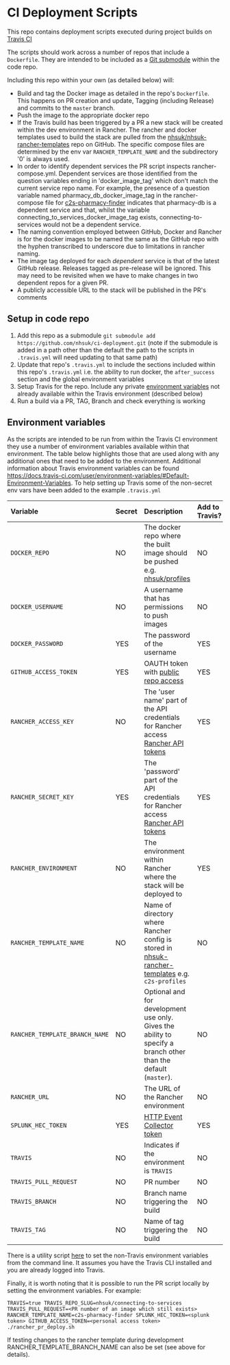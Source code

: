 # CI Deployment Scripts

This repo contains deployment scripts executed during project builds on [Travis CI](https://travis-ci.org)

The scripts should work across a number of repos that include a `Dockerfile`. They are intended to be included as a [Git submodule](https://git-scm.com/docs/git-submodule) within the code repo.

Including this repo within your own (as detailed below) will:
* Build and tag the Docker image as detailed in the repo's `Dockerfile`. This happens on PR creation and update, Tagging (including Release) and commits to the `master` branch.
* Push the image to the appropriate docker repo
* If the Travis build has been triggered by a PR a new stack will be created within the dev environment in Rancher. The rancher and docker templates used to build the stack are pulled from the [nhsuk/nhsuk-rancher-templates](https://github.com/nhsuk/nhsuk-rancher-templates) repo on GitHub. The specific compose files are determined by the env var `RANCHER_TEMPLATE_NAME` and the subdirectory '0' is always used.
* In order to identify dependent services the PR script inspects rancher-compose.yml. Dependent services are those identified from the question variables ending in 'docker_image_tag' which don't match the current service repo name. For example, the presence of a question variable named pharmacy_db_docker_image_tag in the rancher-compose file for [c2s-pharmacy-finder](https://github.com/nhsuk/nhsuk-rancher-templates/tree/master/templates/c2s-pharmacy-finder) indicates that pharmacy-db is a dependent service and that, whilst the variable connecting_to_services_docker_image_tag exists, connecting-to-services would not be a dependent service.
* The naming convention employed between GitHub, Docker and Rancher is for the docker images to be named the same as the GitHub repo with the hyphen transcribed to underscore due to limitations in rancher naming.
* The image tag deployed for each *dependent* service is that of the latest GitHub release. Releases tagged as pre-release will be ignored. This may need to be revisited when we have to make changes in two dependent repos for a given PR.
* A publicly accessible URL to the stack will be published in the PR's comments

## Setup in code repo

1. Add this repo as a submodule `git submodule add https://github.com/nhsuk/ci-deployment.git` (note if the submodule is added in a path other than the default the path to the scripts in `.travis.yml` will need updating to that same path)
1. Update that repo's `.travis.yml` to include the sections included within this repo's `.travis.yml` i.e. the ability to run docker, the `after_success` section and the global environment variables
1. Setup Travis for the repo. Include any private [environment variables](https://docs.travis-ci.com/user/environment-variables/#Defining-Variables-in-Repository-Settings) not already available within the Travis environment (described below)
1. Run a build via a PR, TAG, Branch and check everything is working


## Environment variables

As the scripts are intended to be run from within the Travis CI environment they use a number of environment variables available within that environment. The table below highlights those that are used along with any additional ones that need to be added to the environment. Additional information about Travis environment variables can be found https://docs.travis-ci.com/user/environment-variables/#Default-Environment-Variables. To help setting up Travis some of the non-secret env vars have been added to the example `.travis.yml`

| Variable               | Secret | Description                                                                                                                                         | Add to Travis? |
|:-----------------------|:-------|:----------------------------------------------------------------------------------------------------------------------------------------------------|:---------------|
| `DOCKER_REPO`          | NO     | The docker repo where the built image should be pushed e.g. [nhsuk/profiles](https://hub.docker.com/r/nhsuk/profiles/)                              | NO             |
| `DOCKER_USERNAME`      | NO     | A username that has permissions to push images                                                                                                      | NO             |
| `DOCKER_PASSWORD`      | YES    | The password of the username                                                                                                                        | YES            |
| `GITHUB_ACCESS_TOKEN`  | YES    | OAUTH token with [public repo access](https://developer.github.com/v3/oauth/#scopes)                                                                | YES            |
| `RANCHER_ACCESS_KEY`   | NO     | The 'user name' part of the API credentials for Rancher access [Rancher API tokens](https://docs.rancher.com/rancher/v1.1/en/api/v1/api-keys/)      | YES            |
| `RANCHER_SECRET_KEY`   | YES    | The 'password' part of the API credentials for Rancher access [Rancher API tokens](https://docs.rancher.com/rancher/v1.1/en/api/v1/api-keys/)       | YES            |
| `RANCHER_ENVIRONMENT`  | NO     | The environment within Rancher where the stack will be deployed to                                                                                  | YES            |
| `RANCHER_TEMPLATE_NAME`| NO     | Name of directory where Rancher config is stored in [nhsuk-rancher-templates](https://github.com/nhsuk/nhsuk-rancher-templates) e.g. `c2s-profiles` | NO             |
| `RANCHER_TEMPLATE_BRANCH_NAME`| NO     | Optional and for development use only. Gives the ability to specify a branch other than the default (`master`). | NO             |
| `RANCHER_URL`          | NO     | The URL of the Rancher environment                                                                                                                  | NO             |
| `SPLUNK_HEC_TOKEN`     | YES    | [HTTP Event Collector token](http://dev.splunk.com/view/event-collector/SP-CAAAE7C)                                                                 | YES            |
| `TRAVIS`               | NO     | Indicates if the environment is `TRAVIS`                                                                                                            | NO             |
| `TRAVIS_PULL_REQUEST`  | NO     | PR number                                                                                                                                           | NO             |
| `TRAVIS_BRANCH`        | NO     | Branch name triggering the build                                                                                                                    | NO             |
| `TRAVIS_TAG`           | NO     | Name of tag triggering the build                                                                                                                    | NO             |
There is a utility script [here](./configure-travis-env.sh) to set the non-Travis environment variables from the command line.
It assumes you have the Travis CLI installed and you are already logged into Travis.

Finally, it is worth noting that it is possible to run the PR script locally by setting the environment variables. For example:

 `TRAVIS=true TRAVIS_REPO_SLUG=nhsuk/connecting-to-services TRAVIS_PULL_REQUEST=<PR number of an image which still exists>  RANCHER_TEMPLATE_NAME=c2s-pharmacy-finder SPLUNK_HEC_TOKEN=<splunk token> GITHUB_ACCESS_TOKEN=<personal access token> ./rancher_pr_deploy.sh`

 If testing changes to the rancher template during development  RANCHER_TEMPLATE_BRANCH_NAME can also be set (see above for details).
